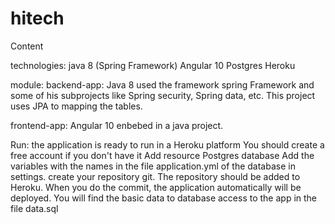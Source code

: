 # hitech

Content

technologies:
java 8 (Spring Framework)
Angular 10
Postgres
Heroku

module:
backend-app:
Java 8 used the framework spring Framework and some of his subprojects like Spring security, Spring data, etc.
This project uses JPA to mapping the tables. 

frontend-app:
Angular 10 enbebed in a java project.

Run:
the application is ready to run in a  Heroku platform 
You should create a free account if you don't have it
Add resource Postgres database
Add the variables with the names in the file application.yml of the database in settings.
create your repository git. The repository should be added to Heroku.
When you do the commit, the application automatically will be deployed.
You will find the basic data to database access to the app in the file data.sql